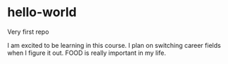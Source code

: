 # hello-world
Very first repo

I am excited to be learning in this course. I plan on switching career fields when I figure it out.
FOOD is really important in my life.
